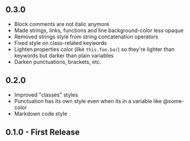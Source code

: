 ## 0.3.0

- Block comments are not italic anymore
- Made strings, links, functions and line background-color less opaque
- Removed strings style from string concatenation operators
- Fixed style on class-related keywords
- Lighten properties color (like `this.foo.bar`) so they're lighter than keywords but darker than plain variables
- Darken punctuations, brackets, etc.

## 0.2.0

- Improved "classes" styles
- Punctuation has its own style even when its in a variable like @some-color
- Markdown code style

## 0.1.0 - First Release

